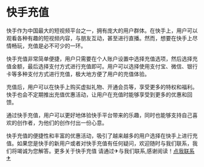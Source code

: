 # 快手充值

快手作为中国最大的短视频平台之一，拥有庞大的用户群体。在快手上，用户可以观看各种有趣的短视频内容，与朋友互动，甚至进行直播。然而，想要在快手上尽情畅玩，充值是必不可少的一环。

快手充值非常简单便捷，用户只需要在个人账户设置中选择充值选项，然后选择充值金额，最后选择支付方式进行充值即可。用户可以选择使用支付宝、微信、银行卡等多种支付方式进行充值，极大地方便了用户的充值体验。

充值后，用户可以在快手上购买虚拟礼物、开通会员等，享受更多的特权和福利。快手也会不定期推出充值优惠活动，让用户在充值时能够享受到更多的优惠和回馈。

通过快手充值，用户可以更好地体验快手平台带来的乐趣，同时也能够支持自己喜欢的创作者，为他们的创作付出一份心意。

快手充值的便捷性和丰富的优惠活动，吸引了越来越多的用户选择在快手上进行充值。如果您是快手的新用户或者对快手充值有任何疑问，欢迎随时与我们联系，我们将竭诚为您解答。更多关于快手充值 请通过✈与我们联系,感谢阅读！[点我联系✈](https://www.G208.com)